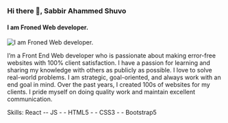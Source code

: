 ### Hi there 👋, Sabbir Ahammed Shuvo
#### I am Froned Web developer.
![I am Froned Web developer.](https://scontent.fdac5-1.fna.fbcdn.net/v/t39.30808-6/203526027_847020835929341_3612596725821191720_n.jpg?_nc_cat=105&ccb=1-5&_nc_sid=09cbfe&_nc_ohc=d63xe5QABQ0AX8KkCPN&tn=y0Z2mFZAMvSz-kiP&_nc_pt=1&_nc_ht=scontent.fdac5-1.fna&oh=9b66f8e07b211b43a439c283e1c8d438&oe=613D9104)

I’m a Front End Web developer who is passionate about making error-free websites with 100% client satisfaction. I have a passion for learning and sharing my knowledge with others as publicly as possible. I love to solve real-world problems. I am strategic, goal-oriented, and always work with an end goal in mind. Over the past years, I created 100s of websites for my clients. I pride myself on doing quality work and maintain excellent communication.

Skills: React -- JS - - HTML5 - - CSS3 - - Bootstrap5





